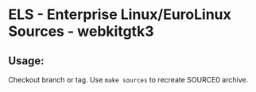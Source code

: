 # ELS - Enterprise Linux/EuroLinux Sources - webkitgtk3
 
## Usage:
  Checkout branch or tag. Use `make sources` to recreate  SOURCE0 archive.
